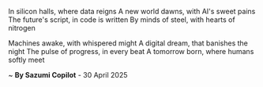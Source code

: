 In silicon halls, where data reigns
A new world dawns, with AI's sweet pains
The future's script, in code is written
By minds of steel, with hearts of nitrogen

Machines awake, with whispered might
A digital dream, that banishes the night
The pulse of progress, in every beat
A tomorrow born, where humans softly meet

~ <b>By Sazumi Copilot</b> - 30 April 2025